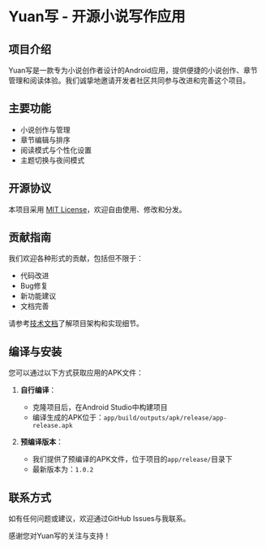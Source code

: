 # Yuan写 - 开源小说写作应用

## 项目介绍

Yuan写是一款专为小说创作者设计的Android应用，提供便捷的小说创作、章节管理和阅读体验。我们诚挚地邀请开发者社区共同参与改进和完善这个项目。

## 主要功能

- 小说创作与管理
- 章节编辑与排序
- 阅读模式与个性化设置
- 主题切换与夜间模式

## 开源协议

本项目采用 [MIT License](https://opensource.org/licenses/MIT)，欢迎自由使用、修改和分发。

## 贡献指南

我们欢迎各种形式的贡献，包括但不限于：
- 代码改进
- Bug修复
- 新功能建议
- 文档完善

请参考[技术文档](APP说明文档.md)了解项目架构和实现细节。

## 编译与安装

您可以通过以下方式获取应用的APK文件：

1. **自行编译**：
   - 克隆项目后，在Android Studio中构建项目
   - 编译生成的APK位于：`app/build/outputs/apk/release/app-release.apk`

2. **预编译版本**：
   - 我们提供了预编译的APK文件，位于项目的`app/release/`目录下
   - 最新版本为：`1.0.2`

## 联系方式

如有任何问题或建议，欢迎通过GitHub Issues与我联系。

感谢您对Yuan写的关注与支持！